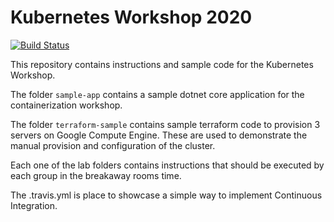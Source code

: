 # Kubernetes Workshop 2020

[![Build Status](https://travis-ci.com/devopslatam/kubernetes2020.svg?branch=master)](https://travis-ci.com/devopslatam/kubernetes2020)

This repository contains instructions and sample code for the Kubernetes Workshop.

The folder `sample-app` contains a sample dotnet core application for the containerization workshop. 

The folder `terraform-sample` contains sample terraform code to provision 3 servers on Google Compute Engine. These are used to demonstrate the manual provision and configuration of the cluster.

Each one of the lab folders contains instructions that should be executed by each group in the breakaway rooms time.

The .travis.yml is place to showcase a simple way to implement Continuous Integration.


